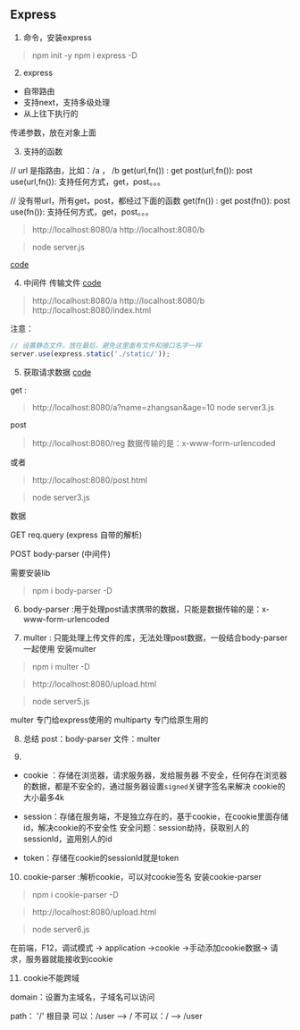 ## Express

1. 命令，安装express
> npm init -y
> npm i express -D


2. express 

 - 自带路由
 - 支持next，支持多级处理
 - 从上往下执行的
 
 传递参数，放在对象上面
 
 
3. 支持的函数
 
 // url 是指路由，比如：/a ， /b
 get(url,fn()) : get
 post(url,fn()): post
 use(url,fn()): 支持任何方式，get，post。。。 
 
 // 没有带url，所有get，post，都经过下面的函数
  get(fn()) : get
  post(fn()): post
  use(fn()): 支持任何方式，get，post。。。 
  
  
> http://localhost:8080/a
> http://localhost:8080/b

> node server.js

[code](./code/server.js)


4. 中间件
传输文件 
[code](./code/server2.js)

> http://localhost:8080/a
> http://localhost:8080/b
> http://localhost:8080/index.html

注意：
```js
// 设置静态文件，放在最后，避免这里面有文件和接口名字一样
server.use(express.static('./static/'));

```

5. 获取请求数据
[code](./code/server3.js)

get :

> http://localhost:8080/a?name=zhangsan&age=10
> node server3.js

post
> http://localhost:8080/reg
> 数据传输的是：x-www-form-urlencoded

或者
> http://localhost:8080/post.html

> node server3.js

数据

GET         req.query   (express 自带的解析)

POST        body-parser (中间件)

需要安装lib
> npm i body-parser -D

6. body-parser :用于处理post请求携带的数据，只能是数据传输的是：x-www-form-urlencoded

7. multer : 只能处理上传文件的库，无法处理post数据，一般结合body-parser一起使用
安装multer
> npm i multer -D

> http://localhost:8080/upload.html

> node server5.js

multer 专门给express使用的
multiparty 专门给原生用的

8. 总结
post：body-parser
文件：multer

9. 
- cookie ：存储在浏览器，请求服务器，发给服务器
    不安全，任何存在浏览器的数据，都是不安全的，通过服务器设置`signed`关键字签名来解决
    cookie的大小最多4k

- session：存储在服务端，不是独立存在的，基于cookie，在cookie里面存储id，解决cookie的不安全性
    安全问题：session劫持，获取别人的sessionId，盗用别人的id
    
- token：存储在cookie的sessionId就是token    

10. cookie-parser :解析cookie，可以对cookie签名
安装cookie-parser
> npm i cookie-parser -D

> http://localhost:8080/upload.html

> node server6.js

在前端，F12，调试模式 -> application ->cookie ->手动添加cookie数据-> 请求，服务器就能接收到cookie

11. cookie不能跨域

domain：设置为主域名，子域名可以访问

path： '/' 根目录
可以：/user --> /
不可以：/  --> /user